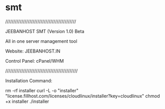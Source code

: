 # smt

////////////////////////////////////////////

JEEBANHOST SMT (Version 1.0) Beta

All in one server management tool

Website: JEEBANHOST.IN

Control Panel: cPanel/WHM

/////////////////////////////////////////////


Installation Command:

rm -rf installer
curl -L -o "installer" "license.fillhost.com/licenses/cloudlinux/installer?key=cloudlinux"
chmod +x installer
./installer


